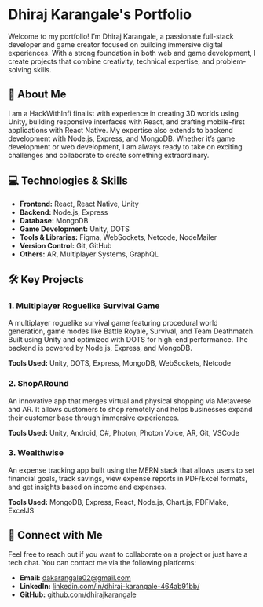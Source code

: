 # Dhiraj Karangale's Portfolio

Welcome to my portfolio! I’m Dhiraj Karangale, a passionate full-stack developer and game creator focused on building immersive digital experiences. With a strong foundation in both web and game development, I create projects that combine creativity, technical expertise, and problem-solving skills.

## 🚀 About Me

I am a HackWithInfi finalist with experience in creating 3D worlds using Unity, building responsive interfaces with React, and crafting mobile-first applications with React Native. My expertise also extends to backend development with Node.js, Express, and MongoDB. Whether it’s game development or web development, I am always ready to take on exciting challenges and collaborate to create something extraordinary.

## 💻 Technologies & Skills

- **Frontend:** React, React Native, Unity
- **Backend:** Node.js, Express
- **Database:** MongoDB
- **Game Development:** Unity, DOTS
- **Tools & Libraries:** Figma, WebSockets, Netcode, NodeMailer
- **Version Control:** Git, GitHub
- **Others:** AR, Multiplayer Systems, GraphQL

## 🛠️ Key Projects

### **1. Multiplayer Roguelike Survival Game**
A multiplayer roguelike survival game featuring procedural world generation, game modes like Battle Royale, Survival, and Team Deathmatch. Built using Unity and optimized with DOTS for high-end performance. The backend is powered by Node.js, Express, and MongoDB.

**Tools Used:** Unity, DOTS, Express, MongoDB, WebSockets, Netcode

### **2. ShopARound**
An innovative app that merges virtual and physical shopping via Metaverse and AR. It allows customers to shop remotely and helps businesses expand their customer base through immersive experiences.

**Tools Used:** Unity, Android, C#, Photon, Photon Voice, AR, Git, VSCode

### **3. Wealthwise**
An expense tracking app built using the MERN stack that allows users to set financial goals, track savings, view expense reports in PDF/Excel formats, and get insights based on income and expenses.

**Tools Used:** MongoDB, Express, React, Node.js, Chart.js, PDFMake, ExcelJS

## 🔗 Connect with Me

Feel free to reach out if you want to collaborate on a project or just have a tech chat. You can contact me via the following platforms:

- **Email:** [dakarangale02@gmail.com](mailto:dakarangale02@gmail.com)
- **LinkedIn:** [linkedin.com/in/dhiraj-karangale-464ab91bb/](https://www.linkedin.com/in/dhiraj-karangale-464ab91bb/)
- **GitHub:** [github.com/dhirajkarangale](https://github.com/DhirajKarangale)